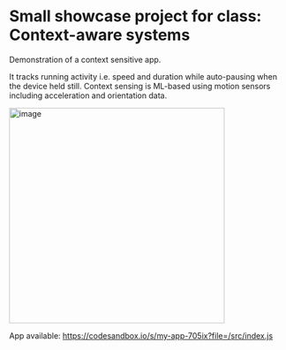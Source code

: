 # Small showcase project for class: Context-aware systems

Demonstration of a context sensitive app. 

It tracks running activity i.e. speed and duration while auto-pausing when the device held still.
Context sensing is ML-based using motion sensors including acceleration and orientation data.


<img width="390" alt="image" src="https://user-images.githubusercontent.com/49393838/236793642-78433919-10be-4db8-843e-8668254c35c7.png">


App available: https://codesandbox.io/s/my-app-705ix?file=/src/index.js



